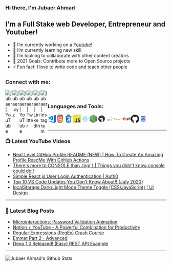 ### Hi there, I'm [Jubaer Ahmad][website]

## I'm a Full Stake web Developer, Entrepreneur and Youtuber!
- 🔭 I’m currently working on a [Youtube][Youtube]!
- 🌱 I’m currently learning new skill
- 👯 I’m looking to collaborate with other content creators
- 🥅 2021 Goals: Contribute more to Open Source projects
- ⚡ Fun fact: I love to write code and teach other people

### Connect with me:

[<img align="left" alt="jubaer | YouTube" width="22px" src="https://img.icons8.com/color/48/000000/facebook-new.png" />][facebook]
[<img align="left" alt="jubaer.xyz" width="22px" src="https://img.icons8.com/fluent/2x/domain.png" />][website]
[<img align="left" alt="jubaer | YouTube" width="22px" src="https://img.icons8.com/color/2x/youtube-squared.png" />][youtube]
[<img align="left" alt="jubaer | Twitter" width="22px" src="https://img.icons8.com/cute-clipart/2x/twitter.png" />][twitter]
[<img align="left" alt="jubaer | LinkedIn" width="22px" src="https://img.icons8.com/cute-clipart/2x/linkedin.png" />][linkedin]
[<img align="left" alt="jubaer | Instagram" width="22px" src="https://img.icons8.com/fluent/2x/instagram-new.png" />][instagram]

<br />

### Languages and Tools:

[<img align="left" alt="Visual Studio Code" width="26px" src="https://raw.githubusercontent.com/github/explore/80688e429a7d4ef2fca1e82350fe8e3517d3494d/topics/visual-studio-code/visual-studio-code.png" />][webdevplaylist]
[<img align="left" alt="HTML5" width="26px" src="https://raw.githubusercontent.com/github/explore/80688e429a7d4ef2fca1e82350fe8e3517d3494d/topics/html/html.png" />][webdevplaylist]
[<img align="left" alt="CSS3" width="26px" src="https://raw.githubusercontent.com/github/explore/80688e429a7d4ef2fca1e82350fe8e3517d3494d/topics/css/css.png" />][cssplaylist]

[<img align="left" alt="JavaScript" width="26px" src="https://raw.githubusercontent.com/github/explore/80688e429a7d4ef2fca1e82350fe8e3517d3494d/topics/javascript/javascript.png" />][jsplaylist]
[<img align="left" alt="React" width="26px" src="https://raw.githubusercontent.com/github/explore/80688e429a7d4ef2fca1e82350fe8e3517d3494d/topics/react/react.png" />][reactplaylist]


[<img align="left" alt="Node.js" width="26px" src="https://raw.githubusercontent.com/github/explore/80688e429a7d4ef2fca1e82350fe8e3517d3494d/topics/nodejs/nodejs.png" />][webdevplaylist]
[<img align="left" alt="Deno" width="26px" src="https://raw.githubusercontent.com/github/explore/361e2821e2dea67711cde99c9c40ed357061cf27/topics/deno/deno.png" />][webdevplaylist]
[<img align="left" alt="MySQL" width="26px" src="https://raw.githubusercontent.com/github/explore/80688e429a7d4ef2fca1e82350fe8e3517d3494d/topics/mysql/mysql.png" />][webdevplaylist]
[<img align="left" alt="MongoDB" width="26px" src="https://raw.githubusercontent.com/github/explore/80688e429a7d4ef2fca1e82350fe8e3517d3494d/topics/mongodb/mongodb.png" />][webdevplaylist]
[<img align="left" alt="Git" width="26px" src="https://raw.githubusercontent.com/github/explore/80688e429a7d4ef2fca1e82350fe8e3517d3494d/topics/git/git.png" />][webdevplaylist]
[<img align="left" alt="GitHub" width="26px" src="https://raw.githubusercontent.com/github/explore/78df643247d429f6cc873026c0622819ad797942/topics/github/github.png" />][webdevplaylist]

[<img align="left" alt="SQL" width="26px" src="https://raw.githubusercontent.com/github/explore/80688e429a7d4ef2fca1e82350fe8e3517d3494d/topics/sql/sql.png" />][webdevplaylist]


<br />
<br />

---

### 📺 Latest YouTube Videos
<!-- YOUTUBE:START -->
- [Next Level GitHub Profile README (NEW) | How To Create An Amazing Profile ReadMe With GitHub Actions](https://www.youtube.com/)
- [There's more to CONSOLE than .log( ) | Things you didn't know console could do!!](https://www.youtube.com/)
- [Simple React.js User Login Authentication | Auth0](https://www.youtube.com/)
- [Top 10 VS Code Updates You Don't Know About!! (July 2020)](https://www.youtube.com/)
- [localStorage Dark/Light Mode Theme Toggle (CSS/JavaScript) | UI Design](https://www.youtube.com/)
<!-- YOUTUBE:END -->

---

### 📕 Latest Blog Posts
<!-- BLOG-POST-LIST:START -->
- [Microinteractions: Password Validation Animation](https://dev.to/)
- [Notion + YouTube - A Powerful Combination for Productivity](https://dev.to/)
- [Regular Expressions (RegEx) Crash Course](https://dev.to/)
- [Emmet Part 2 - Advanced](https://dev.to/)
- [Deno 1.0 Released! (Easy) REST API Example](https://dev.to/)
<!-- BLOG-POST-LIST:END -->

---

<img align="left" alt="Jubaer Ahmad's Github Stats" src="https://github-readme-stats.vercel.app/api?username=JubaerAhmad&show_icons=true&hide_border=true" />

[website]: https://jubaer.xyz
[facebook]: https://web.facebook.com/JubaerAhmad.Me
[twitter]: https://twitter.com/
[Youtube]: https://www.youtube.com/studyaider
[instagram]: https://www.instagram.com/
[linkedin]: https://www.linkedin.com/
[webdevplaylist]: https://www.youtube.com/
[jsplaylist]: https://www.youtube.com/
[cssplaylist]: https://www.youtube.com/
[reactplaylist]: https://www.youtube.com/
